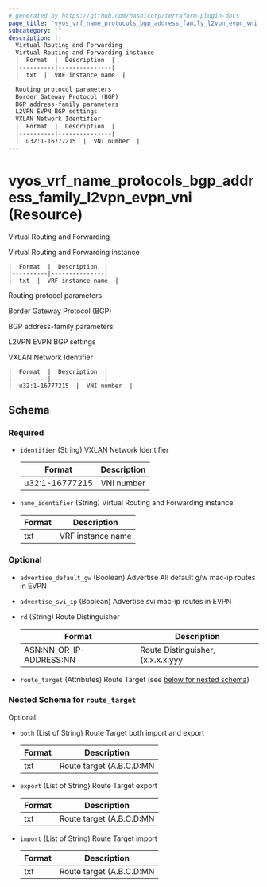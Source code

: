 ```yaml
---
# generated by https://github.com/hashicorp/terraform-plugin-docs
page_title: "vyos_vrf_name_protocols_bgp_address_family_l2vpn_evpn_vni Resource - vyos"
subcategory: ""
description: |-
  Virtual Routing and Forwarding
  Virtual Routing and Forwarding instance
  |  Format  |  Description  |
  |----------|---------------|
  |  txt  |  VRF instance name  |

  Routing protocol parameters
  Border Gateway Protocol (BGP)
  BGP address-family parameters
  L2VPN EVPN BGP settings
  VXLAN Network Identifier
  |  Format  |  Description  |
  |----------|---------------|
  |  u32:1-16777215  |  VNI number  |
---
```


# vyos_vrf_name_protocols_bgp_address_family_l2vpn_evpn_vni (Resource)

Virtual Routing and Forwarding

Virtual Routing and Forwarding instance

    |  Format  |  Description  |
    |----------|---------------|
    |  txt  |  VRF instance name  |

Routing protocol parameters

Border Gateway Protocol (BGP)

BGP address-family parameters

L2VPN EVPN BGP settings

VXLAN Network Identifier

    |  Format  |  Description  |
    |----------|---------------|
    |  u32:1-16777215  |  VNI number  |



<!-- schema generated by tfplugindocs -->
## Schema

### Required

- `identifier` (String) VXLAN Network Identifier

    |  Format  |  Description  |
    |----------|---------------|
    |  u32:1-16777215  |  VNI number  |
- `name_identifier` (String) Virtual Routing and Forwarding instance

    |  Format  |  Description  |
    |----------|---------------|
    |  txt  |  VRF instance name  |

### Optional

- `advertise_default_gw` (Boolean) Advertise All default g/w mac-ip routes in EVPN
- `advertise_svi_ip` (Boolean) Advertise svi mac-ip routes in EVPN
- `rd` (String) Route Distinguisher

    |  Format  |  Description  |
    |----------|---------------|
    |  ASN:NN_OR_IP-ADDRESS:NN  |  Route Distinguisher, (x.x.x.x:yyy|xxxx:yyyy)  |
- `route_target` (Attributes) Route Target (see [below for nested schema](#nestedatt--route_target))

<a id="nestedatt--route_target"></a>
### Nested Schema for `route_target`

Optional:

- `both` (List of String) Route Target both import and export

    |  Format  |  Description  |
    |----------|---------------|
    |  txt  |  Route target (A.B.C.D:MN|EF:OPQR|GHJK:MN)  |
- `export` (List of String) Route Target export

    |  Format  |  Description  |
    |----------|---------------|
    |  txt  |  Route target (A.B.C.D:MN|EF:OPQR|GHJK:MN)  |
- `import` (List of String) Route Target import

    |  Format  |  Description  |
    |----------|---------------|
    |  txt  |  Route target (A.B.C.D:MN|EF:OPQR|GHJK:MN)  |
